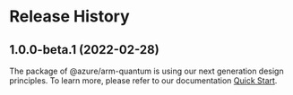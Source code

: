 # Release History
    
## 1.0.0-beta.1 (2022-02-28)

The package of @azure/arm-quantum is using our next generation design principles. To learn more, please refer to our documentation [Quick Start](https://aka.ms/js-track2-quickstart).
